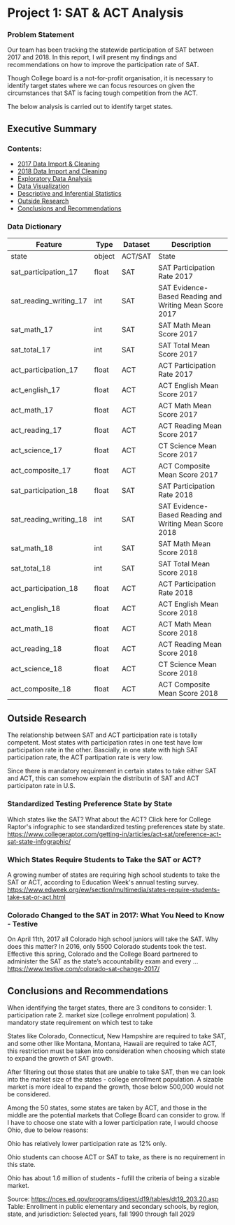 # Project 1: SAT & ACT Analysis

### Problem Statement 

Our team has been tracking the statewide participation of SAT between 2017 and 2018. In this report, I will present my findings and recommendations on how to improve the participation rate of SAT. 

Though College board is a not-for-profit organisation, it is necessary to identify target states where we can focus resources on given the circumstances that SAT is facing tough competition from the ACT.  

The below analysis is carried out to identify target states. 


## Executive Summary

### Contents:
- [2017 Data Import & Cleaning](#Data-Import-and-Cleaning)
- [2018 Data Import and Cleaning](#2018-Data-Import-and-Cleaning)
- [Exploratory Data Analysis](#Exploratory-Data-Analysis)
- [Data Visualization](#Visualize-the-data)
- [Descriptive and Inferential Statistics](#Descriptive-and-Inferential-Statistics)
- [Outside Research](#Outside-Research)
- [Conclusions and Recommendations](#Conclusions-and-Recommendations)


### Data Dictionary

|Feature|Type|Dataset|Description|
|---|---|---|---|
|state|object|ACT/SAT|State| 
|sat_participation_17|float|SAT|SAT Participation Rate 2017| 
|sat_reading_writing_17|int|SAT|SAT Evidence-Based Reading and Writing Mean Score 2017 | 
|sat_math_17|int|SAT|SAT Math Mean Score 2017| 
|sat_total_17|int|SAT|SAT Total Mean Score 2017| 
|act_participation_17|float|ACT|ACT Participation Rate 2017| 
|act_english_17|float|ACT|ACT English Mean Score 2017| 
|act_math_17|float|ACT|ACT Math Mean Score 2017| 
|act_reading_17|float|ACT|ACT Reading Mean Score 2017| 
|act_science_17|float|ACT|CT Science Mean Score 2017|
|act_composite_17|float|ACT|ACT Composite Mean Score 2017|
|sat_participation_18|float|SAT|SAT Participation Rate 2018| 
|sat_reading_writing_18|int|SAT|SAT Evidence-Based Reading and Writing Mean Score 2018 | 
|sat_math_18|int|SAT|SAT Math Mean Score 2018| 
|sat_total_18|int|SAT|SAT Total Mean Score 2018| 
|act_participation_18|float|ACT|ACT Participation Rate 2018| 
|act_english_18|float|ACT|ACT English Mean Score 2018| 
|act_math_18|float|ACT|ACT Math Mean Score 2018| 
|act_reading_18|float|ACT|ACT Reading Mean Score 2018| 
|act_science_18|float|ACT|CT Science Mean Score 2018|
|act_composite_18|float|ACT|ACT Composite Mean Score 2018|



## Outside Research
The relationship between SAT and ACT participation rate is totally competent. Most states with participation rates in one test have low participation rate in the other. Bascially, in one state with high SAT participation rate, the ACT partipation rate is very low. 

Since there is mandatory requirement in certain states to take either SAT and ACT, this can somehow explain the distributin of SAT and ACT participaton rate in U.S.

### Standardized Testing Preference State by State 
Which states like the SAT? What about the ACT? Click here for College Raptor's infographic to see standardized testing preferences state by state.
https://www.collegeraptor.com/getting-in/articles/act-sat/preference-act-sat-state-infographic/

### Which States Require Students to Take the SAT or ACT?
A growing number of states are requiring high school students to take the SAT or ACT, according to Education Week's annual testing survey.
https://www.edweek.org/ew/section/multimedia/states-require-students-take-sat-or-act.html


### Colorado Changed to the SAT in 2017: What You Need to Know - Testive
On April 11th, 2017 all Colorado high school juniors will take the SAT. Why does this matter? In 2016, only 5500 Colorado students took the test. Effective this spring, Colorado and the College Board partnered to administer the SAT as the state’s accountability exam and every ...
https://www.testive.com/colorado-sat-change-2017/



## Conclusions and Recommendations

When identifying the target states, there are 3 conditons to consider:
    1. participation rate 
    2. market size (college enrolment population)
    3. mandatory state requirement on which test to take 
    
States like Colorado, Connecticut, New Hampshire are required to take SAT, and some other like Montana, Montana, Hawaii are required to take ACT, this restriction must be taken into consideration when choosing which state to expand the growth of SAT growth.

After filtering out those states that are unable to take SAT, then we can look into the market size of the states - college enrollment population. A sizable market is more ideal to expand the growth, those below 500,000 would not be considered.

Among the 50 states, some states are taken by ACT, and those in the middle are the potential markets that College Board can consider to grow. If I have to choose one state with a lower participation rate, I would choose Ohio, due to below reasons: 

Ohio has relatively lower participation rate as 12% only. 

Ohio students can choose ACT or SAT to take, as there is no requirement in this state.  

Ohio has about 1.6 million of students - fufill the criteria of being a sizable market. 

Source: 
https://nces.ed.gov/programs/digest/d19/tables/dt19_203.20.asp
Table: Enrollment in public elementary and secondary schools, by region, state, and jurisdiction: Selected years, fall 1990 through fall 2029



